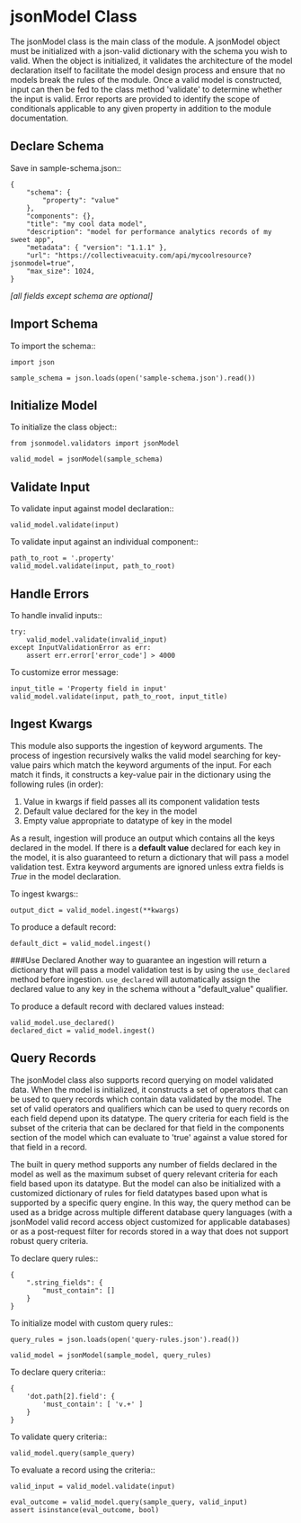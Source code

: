 # jsonModel Class

The jsonModel class is the main class of the module. A jsonModel object must be initialized with a json-valid dictionary with the schema you wish to valid. When the object is initialized, it validates the architecture of the model declaration itself to facilitate the model design process and ensure that no models break the rules of the module. Once a valid model is constructed, input can then be fed to the class method 'validate' to determine whether the input is valid. Error reports are provided to identify the scope of conditionals applicable to any given property in addition to the module documentation.

## Declare Schema
Save in sample-schema.json::

    {
        "schema": {
            "property": "value"
        },
        "components": {},
        "title": "my cool data model",
        "description": "model for performance analytics records of my sweet app",
        "metadata": { "version": "1.1.1" },
        "url": "https://collectiveacuity.com/api/mycoolresource?jsonmodel=true",
        "max_size": 1024,
    }

*[all fields except schema are optional]*

## Import Schema
To import the schema::

    import json

    sample_schema = json.loads(open('sample-schema.json').read())


## Initialize Model
To initialize the class object::

    from jsonmodel.validators import jsonModel

    valid_model = jsonModel(sample_schema)

## Validate Input
To validate input against model declaration::

    valid_model.validate(input)


To validate input against an individual component::

    path_to_root = '.property'
    valid_model.validate(input, path_to_root)

## Handle Errors
To handle invalid inputs::

    try:
        valid_model.validate(invalid_input)
    except InputValidationError as err:
        assert err.error['error_code'] > 4000
     
To customize error message:

    input_title = 'Property field in input'
    valid_model.validate(input, path_to_root, input_title)

    
Ingest Kwargs
-------------
This module also supports the ingestion of keyword arguments. The process of ingestion recursively walks the valid model searching for key-value pairs which match the keyword arguments of the input. For each match it finds, it constructs a key-value pair in the dictionary using the following rules (in order):

1. Value in kwargs if field passes all its component validation tests
2. Default value declared for the key in the model
3. Empty value appropriate to datatype of key in the model

As a result, ingestion will produce an output which contains all the keys declared in the model. If there is a **default value** declared for each key in the model, it is also guaranteed to return a dictionary that will pass a model validation test. Extra keyword arguments are ignored unless extra fields is *True* in the model declaration.

To ingest kwargs::

    output_dict = valid_model.ingest(**kwargs)
    
To produce a default record:

    default_dict = valid_model.ingest()

###Use Declared
Another way to guarantee an ingestion will return a dictionary that will pass a model validation test is by using the `use_declared` method before ingestion. `use_declared` will automatically assign the declared value to any key in the schema without a "default_value" qualifier.

To produce a default record with declared values instead:

    valid_model.use_declared()
    declared_dict = valid_model.ingest()

Query Records
-------------
The jsonModel class also supports record querying on model validated data. When the model is initialized, it constructs a set of operators that can be used to query records which contain data validated by the model. The set of valid operators and qualifiers which can be used to query records on each field depend upon its datatype. The query criteria for each field is the subset of the criteria that can be declared for that field in the components section of the model which can evaluate to 'true' against a value stored for that field in a record.

The built in query method supports any number of fields declared in the model as well as the maximum subset of query relevant criteria for each field based upon its datatype. But the model can also be initialized with a customized dictionary of rules for field datatypes based upon what is supported by a specific query engine.  In this way, the query method can be used as a bridge across multiple different database query languages (with a jsonModel valid record access object customized for applicable databases) or as a post-request filter for records stored in a way that does not support robust query criteria.

To declare query rules::

    {
        ".string_fields": {
            "must_contain": []
        }
    }

To initialize model with custom query rules::

    query_rules = json.loads(open('query-rules.json').read())

    valid_model = jsonModel(sample_model, query_rules)


To declare query criteria::

    {
        'dot.path[2].field': {
            'must_contain': [ 'v.+' ]
        }
    }

To validate query criteria::

    valid_model.query(sample_query)


To evaluate a record using the criteria::

    valid_input = valid_model.validate(input)

    eval_outcome = valid_model.query(sample_query, valid_input)
    assert isinstance(eval_outcome, bool)


